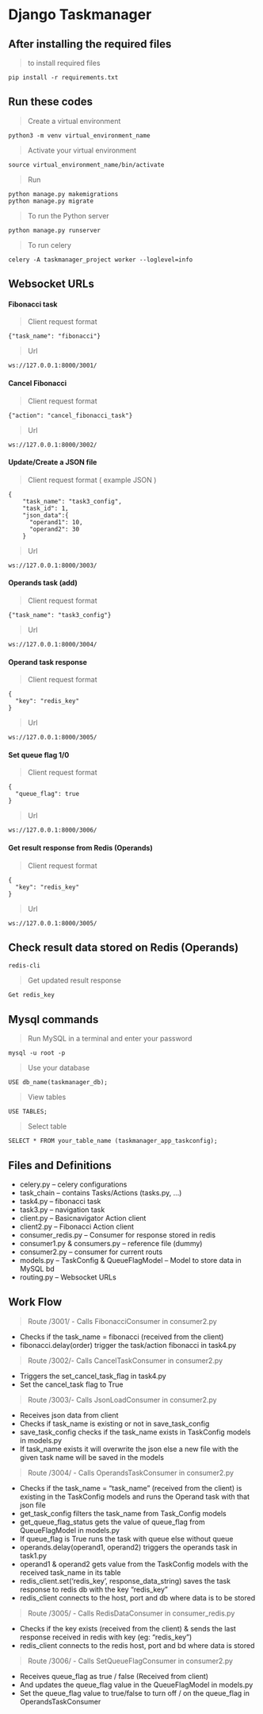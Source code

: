 # Django Taskmanager 

## After installing the required files
> to install required files
```
pip install -r requirements.txt
```

## Run these codes
> Create a virtual environment
```
python3 -m venv virtual_environment_name
```
> Activate your virtual environment
```
source virtual_environment_name/bin/activate
```
> Run
```
python manage.py makemigrations
python manage.py migrate
```
> To run the Python server
```
python manage.py runserver
```
> To run celery
```
celery -A taskmanager_project worker --loglevel=info
```

## Websocket URLs
#### Fibonacci task
> Client request format
```
{"task_name": "fibonacci"}
```
>Url
```
ws://127.0.0.1:8000/3001/
```
#### Cancel Fibonacci
> Client request format
```
{"action": "cancel_fibonacci_task"}
```
> Url
```
ws://127.0.0.1:8000/3002/
```
#### Update/Create a JSON file
> Client request format ( example JSON )
```
{
    "task_name": "task3_config",
    "task_id": 1,
    "json_data":{
      "operand1": 10,
      "operand2": 30
    }
```
> Url
```
ws://127.0.0.1:8000/3003/
```
#### Operands task (add)
> Client request format
```
{"task_name": "task3_config"}
```
> Url
```
ws://127.0.0.1:8000/3004/
```
#### Operand task response
> Client request format
```
{
  "key": "redis_key"
}
```
> Url
```
ws://127.0.0.1:8000/3005/
```
#### Set queue flag 1/0
> Client request format
```
{
  "queue_flag": true
}
```
> Url
```
ws://127.0.0.1:8000/3006/
```
#### Get result response from Redis (Operands)
> Client request format
```
{
  "key": "redis_key"
}
```
> Url
```
ws://127.0.0.1:8000/3005/
``` 

## Check result data stored on Redis (Operands)
```
redis-cli
```
> Get updated result response 
```
Get redis_key
```

## Mysql commands
> Run MySQL in a terminal and enter your password
```
mysql -u root -p
```
> Use your database
```
USE db_name(taskmanager_db);
```
> View tables
```
USE TABLES;
```
> Select table
```
SELECT * FROM your_table_name (taskmanager_app_taskconfig);
```

## Files and Definitions 
* celery.py – celery configurations 
* task_chain – contains Tasks/Actions (tasks.py, …)
* task4.py – fibonacci task 
* task3.py –  navigation task
* client.py – Basicnavigator Action client
* client2.py – Fibonacci Action client
* consumer_redis.py – Consumer for response stored in redis
* consumer1.py & consumers.py – reference file (dummy)
* consumer2.py – consumer for current routs
* models.py – TaskConfig & QueueFlagModel – Model to store data in MySQL bd
* routing.py – Websocket URLs

## Work Flow

> Route /3001/  - Calls FibonacciConsumer  in consumer2.py 
* Checks if the task_name = fibonacci (received from the client)
* fibonacci.delay(order) trigger the task/action fibonacci in task4.py 

> Route /3002/- Calls CancelTaskConsumer in consumer2.py 
* Triggers the set_cancel_task_flag in task4.py 
* Set the cancel_task flag to True

> Route /3003/- Calls JsonLoadConsumer in consumer2.py 
* Receives json data from client
* Checks if task_name is existing or not in save_task_config 
* save_task_config checks if the task_name exists in TaskConfig models in models.py
* If task_name exists it will overwrite the json else a new file with the given task name will be saved in the models

> Route /3004/ - Calls OperandsTaskConsumer in consumer2.py
* Checks if the task_name = “task_name” (received from the client) is existing in the TaskConfig models and runs the Operand task with that json file
* get_task_config filters the task_name from Task_Config models
* get_queue_flag_status gets the value of queue_flag from QueueFlagModel in models.py
* If queue_flag is True runs the task with queue else without queue
* operands.delay(operand1, operand2) triggers the operands task in task1.py
* operand1 & operand2 gets value from the TaskConfig models with the received task_name in its table
* redis_client.set(‘redis_key’, response_data_string) saves the task response to redis db with the key “redis_key”
* redis_client connects to the host, port and db where data is to be stored

> Route /3005/ - Calls RedisDataConsumer in consumer_redis.py
* Checks if the key exists (received from the client) & sends the last response received in redis with key (eg: “redis_key”)
* redis_client connects to the redis host, port and bd  where data is stored

> Route /3006/ - Calls SetQueueFlagConsumer in consumer2.py
* Receives queue_flag as true / false (Received from client)
* And updates the queue_flag value in the QueueFlagModel in models.py
* Set the queue_flag value to true/false to turn off / on the queue_flag in OperandsTaskConsumer
